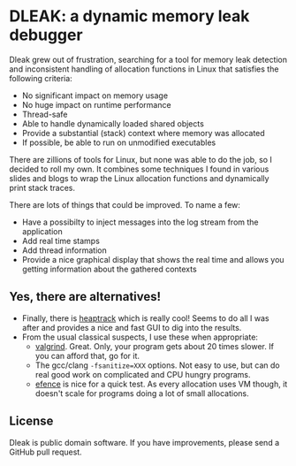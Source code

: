 # DLEAK: a dynamic memory leak debugger

Dleak grew out of frustration, searching  for   a  tool  for memory leak
detection and inconsistent handling  of   allocation  functions in Linux
that satisfies the following criteria:

  - No significant impact on memory usage
  - No huge impact on runtime performance
  - Thread-safe
  - Able to handle dynamically loaded shared objects
  - Provide a substantial (stack) context where memory was allocated
  - If possible, be able to run on unmodified executables

There are zillions of tools for Linux, but  none was able to do the job,
so I decided to roll my own.  It   combines  some  techniques I found in
various slides and blogs to  wrap   the  Linux  allocation functions and
dynamically print stack traces.

There are lots of things that could be improved.  To name a few:

  - Have a possibilty to inject messages into the log stream from the
    application
  - Add real time stamps
  - Add thread information
  - Provide a nice graphical display that shows the real time and allows
    you getting information about the gathered contexts

## Yes, there are alternatives!

  - Finally, there is [heaptrack](https://github.com/KDE/heaptrack)
    which is really cool!  Seems to do all I was after and provides
    a nice and fast GUI to dig into the results.
  - From the usual classical suspects, I use these when appropriate:
    - [valgrind](http://valgrind.org/).  Great. Only, your program
      gets about 20 times slower.  If you can afford that, go for it.
    - The gcc/clang `-fsanitize=XXX` options.  Not easy to use, but
      can do real good work on complicated and CPU hungry programs.
    - [efence](https://elinux.org/Electric_Fence) is nice for a quick
      test.  As every allocation uses VM though, it doesn't scale for
      programs doing a lot of small allocations.

## License

Dleak is public domain software. If you have improvements, please send a
GitHub pull request.


